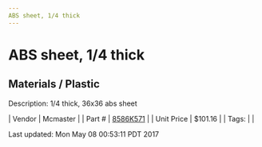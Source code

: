 ```yaml
---
ABS sheet, 1/4 thick
---
```


# ABS sheet, 1/4 thick
## Materials / Plastic
Description: 	1/4 thick, 36x36 abs sheet 

| Vendor | Mcmaster | 
| Part # | [8586K571](https://www.mcmaster.com/#8586K571) | 
| Unit Price | $101.16 | 
| Tags: |  | 

Last updated: Mon May 08 00:53:11 PDT 2017